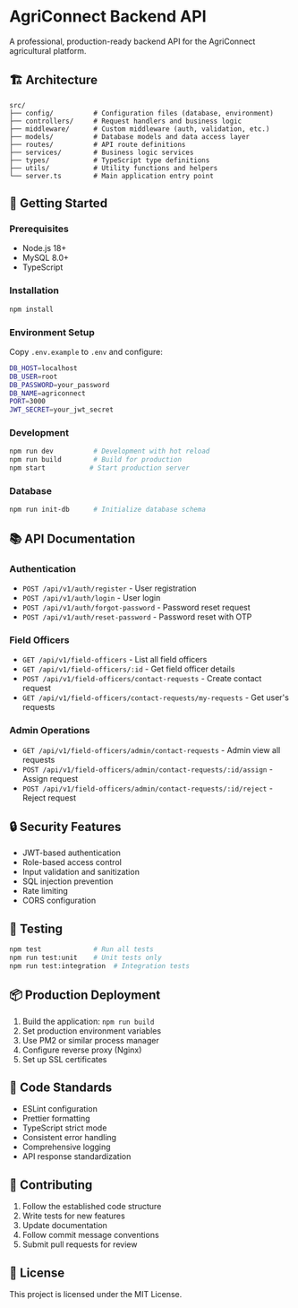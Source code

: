 # AgriConnect Backend API

A professional, production-ready backend API for the AgriConnect agricultural platform.

## 🏗️ Architecture

```
src/
├── config/          # Configuration files (database, environment)
├── controllers/     # Request handlers and business logic
├── middleware/      # Custom middleware (auth, validation, etc.)
├── models/          # Database models and data access layer
├── routes/          # API route definitions
├── services/        # Business logic services
├── types/           # TypeScript type definitions
├── utils/           # Utility functions and helpers
└── server.ts        # Main application entry point
```

## 🚀 Getting Started

### Prerequisites
- Node.js 18+ 
- MySQL 8.0+
- TypeScript

### Installation
```bash
npm install
```

### Environment Setup
Copy `.env.example` to `.env` and configure:
```bash
DB_HOST=localhost
DB_USER=root
DB_PASSWORD=your_password
DB_NAME=agriconnect
PORT=3000
JWT_SECRET=your_jwt_secret
```

### Development
```bash
npm run dev          # Development with hot reload
npm run build        # Build for production
npm start           # Start production server
```

### Database
```bash
npm run init-db      # Initialize database schema
```

## 📚 API Documentation

### Authentication
- `POST /api/v1/auth/register` - User registration
- `POST /api/v1/auth/login` - User login
- `POST /api/v1/auth/forgot-password` - Password reset request
- `POST /api/v1/auth/reset-password` - Password reset with OTP

### Field Officers
- `GET /api/v1/field-officers` - List all field officers
- `GET /api/v1/field-officers/:id` - Get field officer details
- `POST /api/v1/field-officers/contact-requests` - Create contact request
- `GET /api/v1/field-officers/contact-requests/my-requests` - Get user's requests

### Admin Operations
- `GET /api/v1/field-officers/admin/contact-requests` - Admin view all requests
- `POST /api/v1/field-officers/admin/contact-requests/:id/assign` - Assign request
- `POST /api/v1/field-officers/admin/contact-requests/:id/reject` - Reject request

## 🔒 Security Features

- JWT-based authentication
- Role-based access control
- Input validation and sanitization
- SQL injection prevention
- Rate limiting
- CORS configuration

## 🧪 Testing

```bash
npm test             # Run all tests
npm run test:unit    # Unit tests only
npm run test:integration  # Integration tests
```

## 📦 Production Deployment

1. Build the application: `npm run build`
2. Set production environment variables
3. Use PM2 or similar process manager
4. Configure reverse proxy (Nginx)
5. Set up SSL certificates

## 📝 Code Standards

- ESLint configuration
- Prettier formatting
- TypeScript strict mode
- Consistent error handling
- Comprehensive logging
- API response standardization

## 🤝 Contributing

1. Follow the established code structure
2. Write tests for new features
3. Update documentation
4. Follow commit message conventions
5. Submit pull requests for review

## 📄 License

This project is licensed under the MIT License.
